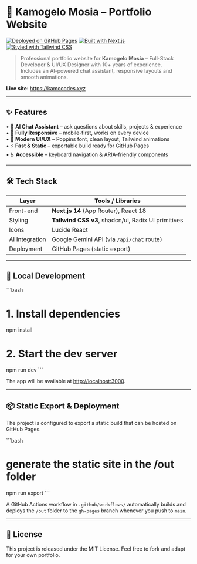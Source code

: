 # 🚀 Kamogelo Mosia – Portfolio Website

[![Deployed on GitHub Pages](https://img.shields.io/badge/Deployed%20on-GitHub%20Pages-blue?style=for-the-badge&logo=github)](https://kamocodes.xyz)
[![Built with Next.js](https://img.shields.io/badge/Built%20with-Next.js-black?style=for-the-badge&logo=next.js)](https://nextjs.org)
[![Styled with Tailwind CSS](https://img.shields.io/badge/Styled%20with-Tailwind%20CSS-38B2AC?style=for-the-badge&logo=tailwind-css)](https://tailwindcss.com)

> Professional portfolio website for **Kamogelo Mosia** – Full-Stack Developer & UI/UX Designer with 10+ years of experience.  
> Includes an AI-powered chat assistant, responsive layouts and smooth animations.

**Live site:** <https://kamocodes.xyz>

---

## ✨ Features

• 🤖 **AI Chat Assistant** – ask questions about skills, projects & experience  
• 📱 **Fully Responsive** – mobile-first, works on every device  
• 🎨 **Modern UI/UX** – Poppins font, clean layout, Tailwind animations  
• ⚡ **Fast & Static** – exportable build ready for GitHub Pages  
• ♿ **Accessible** – keyboard navigation & ARIA-friendly components

---

## 🛠️ Tech Stack

| Layer            | Tools / Libraries                                   |
| ---------------- | --------------------------------------------------- |
| Front-end        | **Next.js 14** (App Router), React 18               |
| Styling          | **Tailwind CSS v3**, shadcn/ui, Radix UI primitives |
| Icons            | Lucide React                                        |
| AI Integration   | Google Gemini API (via `/api/chat` route)           |
| Deployment       | GitHub Pages (static export)                        |

---

## 🚀 Local Development

\`\`\`bash
# 1. Install dependencies
npm install

# 2. Start the dev server
npm run dev
\`\`\`

The app will be available at <http://localhost:3000>.

---

## 📦 Static Export & Deployment

The project is configured to export a static build that can be hosted on GitHub Pages.

\`\`\`bash
# generate the static site in the /out folder
npm run export
\`\`\`

A GitHub Actions workflow in `.github/workflows/` automatically builds and deploys the `/out` folder to the `gh-pages` branch whenever you push to `main`.

---

## 📄 License

This project is released under the MIT License. Feel free to fork and adapt for your own portfolio.

